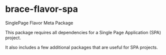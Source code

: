 # brace-flavor-spa

SinglePage Flavor Meta Package

This package requires all dependencies for a Single Page Application (SPA) project.

It also includes a few additional packages that are useful for SPA projects.
